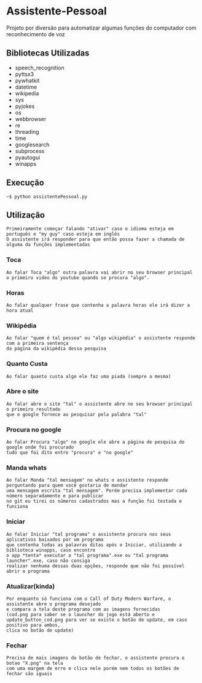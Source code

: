 # Assistente-Pessoal
 Projeto por diversão para automatizar algumas funções do computador com reconhecimento de voz

## Bibliotecas Utilizadas
- speech_recognition
- pyttsx3
- pywhatkit
- datetime
- wikipedia
- sys
- pyjokes
- os
- webbrowser
- re
- threading
- time
- googlesearch
- subprocess
- pyautogui
- winapps 

## Execução
    ~$ python assistentePessoal.py

## Utilização
    Primeiramente começar falando "ativar" caso o idioma esteja em português e "my guy" caso esteja em inglês
    O assistente irá responder para que então possa fazer a chamada de alguma da funções implementadas

### Toca
    Ao falar Toca "algo" outra palavra vai abrir no seu browser principal
    o primeiro video do youtube quando se procura "algo".

### Horas
    Ao falar qualquer frase que contenha a palavra horas ele irá dizer a hora atual

### Wikipédia
    Ao falar "quem é tal pessoa" ou "algo wikipédia" o assistente responde com a primeira sentença
    da página da wikipédia dessa pesquisa

### Quanto Custa
    Ao falar quanto custa algo ele faz uma piada (sempre a mesma)

### Abre o site
    Ao falar abre o site "tal" o assistente abre no seu browser principal o primeiro resultado
    que o google fornece ao pesquisar pela palabra "tal"

### Procura no google
    Ao falar Procura "algo" no google ele abre a página de pesquisa do google onde foi procurado 
    tudo que foi dito entre "procura" e "no google"

### Manda whats
    Ao falar Manda "tal mensagem" no whats o assistente responde perguntando para quem você gostaria de mandar 
    uma mensagem escrita "tal mensagem". Porém precisa implementar cada número separadamente e para publicar 
    no git eu tirei os números cadastrados mas a função foi testada e funciona

### Iniciar
    Ao falar Iniciar "tal programa" o assistente procura nos seus aplicativos baixados por um programa 
    que contenha todas as palavras ditas após o Iniciar, utilizando a biblioteca winapps, caso encontre 
    o app *tenta* executar o "tal programa".exe ou "tal programa launcher".exe, caso não consiga
    realizar nenhuma dessas duas opções, responde que não foi possível abrir o programa
    
### Atualizar(kinda)
    Por enquanto só funciona com o Call of Duty Modern Warfare, o assistente abre o programa desejado 
    e compara a tela deste programa com as imagens fornecidas 
    (cod.png para saber se o launcher do jogo está aberto e 
    update_button_cod.png para ver se existe o botão de update, em caso positivo para ambos, 
    clica no botão de update)

### Fechar
    Precisa de mais imagens do botão de fechar, o assistente procura o botao "X.png" na tela 
    com uma margem de erro e clica nele porém nem todos os botões de fechar são iguais
